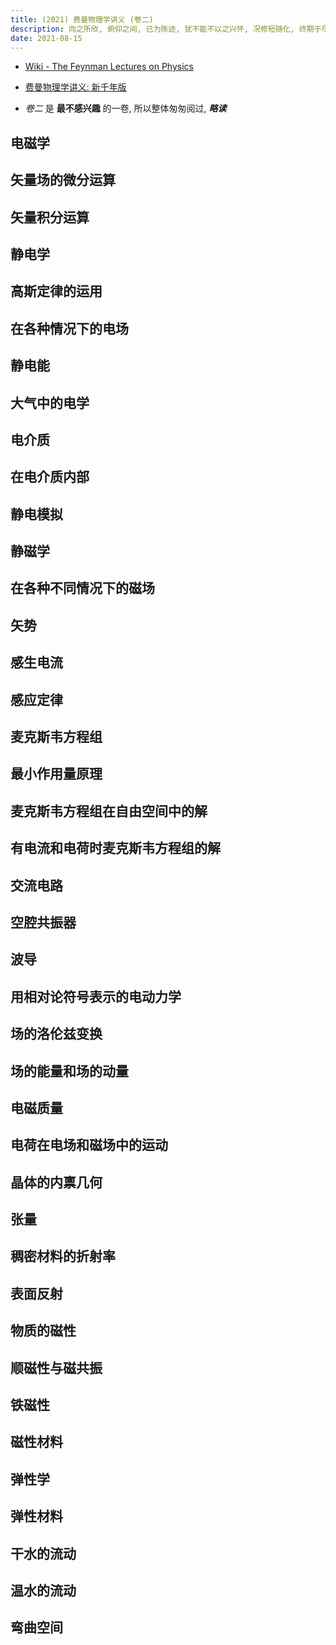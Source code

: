 ```yaml
---
title: (2021) 费曼物理学讲义 (卷二)
description: 向之所欣, 俯仰之间, 已为陈迹, 犹不能不以之兴怀, 况修短随化, 终期于尽!
date: 2021-08-15
---
```


* [Wiki - The Feynman Lectures on Physics](https://en.wikipedia.org/wiki/The_Feynman_Lectures_on_Physics)
* [费曼物理学讲义: 新千年版](https://book.douban.com/subject/26662048/)

* *卷二* 是 **最不感兴趣** 的一卷, 所以整体匆匆阅过, ***略读***

## 电磁学

## 矢量场的微分运算

## 矢量积分运算

## 静电学

## 高斯定律的运用

## 在各种情况下的电场

## 静电能

## 大气中的电学

## 电介质

## 在电介质内部

## 静电模拟

## 静磁学

## 在各种不同情况下的磁场

## 矢势

## 感生电流

## 感应定律

## 麦克斯韦方程组

## 最小作用量原理

## 麦克斯韦方程组在自由空间中的解

## 有电流和电荷时麦克斯韦方程组的解

## 交流电路

## 空腔共振器

## 波导

## 用相对论符号表示的电动力学

## 场的洛伦兹变换

## 场的能量和场的动量

## 电磁质量

## 电荷在电场和磁场中的运动

## 晶体的内禀几何

## 张量

## 稠密材料的折射率

## 表面反射

## 物质的磁性

## 顺磁性与磁共振

## 铁磁性

## 磁性材料

## 弹性学

## 弹性材料

## 干水的流动

## 温水的流动

## 弯曲空间
